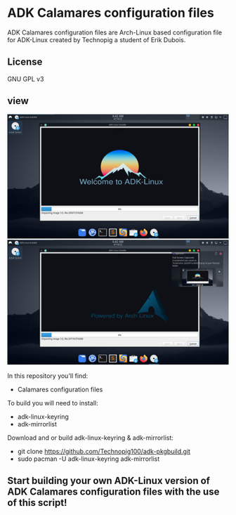 # ADK Calamares configuration files

ADK Calamares configuration files are Arch-Linux based configuration file for ADK-Linux created by Technopig a student of Erik Dubois.

## License

GNU GPL v3

## view
![view](View-1.png?raw=true)
![view](View-2.png?raw=true)

In this repository you'll find:

-  Calamares configuration files

To build you will need to install:

-  adk-linux-keyring
-  adk-mirrorlist

Download and or build adk-linux-keyring & adk-mirrorlist:

-  git clone https://github.com/Technopig100/adk-pkgbuild.git
-  sudo pacman -U adk-linux-keyring adk-mirrorlist

## Start building your own ADK-Linux version of ADK Calamares configuration files with the use of this script!
